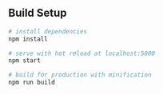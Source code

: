 ## Build Setup

``` bash
# install dependencies
npm install

# serve with hot reload at localhost:5000
npm start

# build for production with minification
npm run build
```
